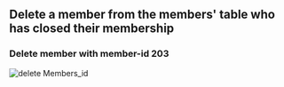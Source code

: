 ## Delete a member from the members' table who has closed their membership 
### Delete member with member-id 203

![delete Members_id](https://github.com/user-attachments/assets/da5022de-ad06-4278-93fc-07625c67f67d)
